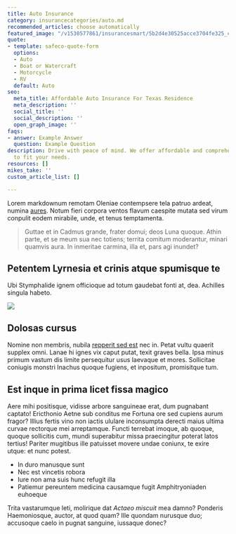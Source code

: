 ```yaml
---
title: Auto Insurance
category: insurancecategories/auto.md
recommended_articles: choose automatically
featured_image: "/v1530577861/insurancesmart/5b2d4e30525acce3704fe325_cam-bowers-124438-unsplash%20%281%29.jpg"
quote:
- template: safeco-quote-form
  options:
  - Auto
  - Boat or Watercraft
  - Motorcycle
  - RV
  default: Auto
seo:
  meta_title: Affordable Auto Insurance For Texas Residence
  meta_description: ''
  social_title: ''
  social_description: ''
  open_graph_image: ''
faqs:
- answer: Example Answer
  question: Example Question
description: Drive with peace of mind. We offer affordable and comprehensive plans
  to fit your needs.
resources: []
mikes_take: ''
custom_article_list: []

---
```

Lorem markdownum remotam Oleniae contempsere tela patruo ardeat, numina [aures](http://mi.io/per.aspx). Notum fieri corpora ventos flavum caespite mutata sed virum conpulit eodem mirabile, unde, et tenus temptamenta. 

> Guttae et in Cadmus grande, frater domui; deos Luna quoque. Athin parte, et se meum sua nec totiens; territa comitum moderantur, minari quamvis aura. In inmeritae carmina, illa et, pars agi inundet?

## Petentem Lyrnesia et crinis atque spumisque te

Ubi Stymphalide ignem officioque ad totum gaudebat fonti at, dea. Achilles singula habeto.

![](https://res.cloudinary.com/modii/v1530419488/insurancesmart/jon-flobrant-230583-unsplash-1.jpg)

## Dolosas cursus

Nomine non membris, nubila [repperit sed est](http://namque.org/sitim) nec in. Petat vultu quaerit supplex omni. Lanae hi ignes vix caput putat, texit graves bella. Ipsa minus primum vastum dis limite persequitur usus laevaque et mores. Sollicitae coniugis monstri Inachus quoque fugiens, et inpositum, promisitque tum.

## Est inque in prima licet fissa magico

Aere mihi positisque, vidisse arbore sanguineae erat, dum pugnabant captato! Ericthonio Aetne sub conditus me Fortuna ore sed cupiens aurum fragor? Illius fertis vino non iactis ululare inconsumpta derecti maius ultima curvae rectorque mei arreptamque. Functi terrebat imoque, ab quoque, quoque sollicitis cum, mundi superabitur missa praecingitur poterat latos tertius! Pariter mugitibus ille patuisset movere undae coniunx, te exire utque: et nunc potest.

* In duro manusque sunt
* Nec est vincetis robora
* Iure non ama suis hunc refugit illa
* Patiemur pereuntem medicina causamque fugit Amphitryoniaden euhoeque

Trita vastarumque leti, molirique dat _Actaeo miscuit_ mea damno? Ponderis Haemoniosque, auctor, at quod quam? Ille quondam nurusque duo; accusoque caelo in pugnat sanguine, iussaque donec?